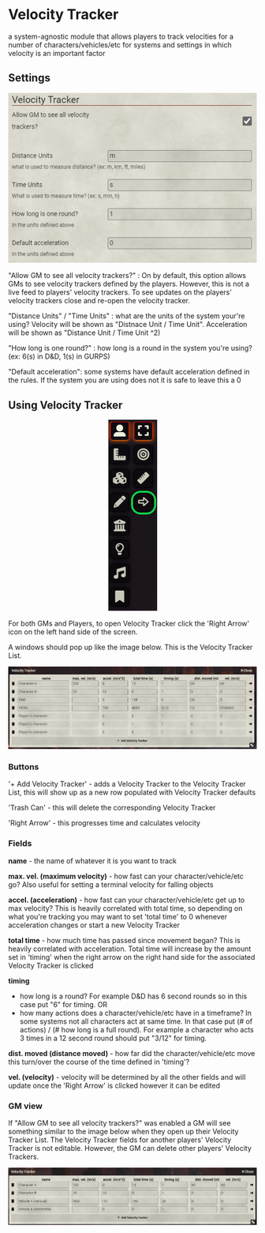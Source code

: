# Velocity Tracker

a system-agnostic module that allows players to track velocities for a number of characters/vehicles/etc for systems and settings in which velocity is an important factor

## Settings
<p align="center">
  <img src="https://github.com/dmdorman/foundryvtt-velocity-tracker/blob/main/images/settings.PNG?raw=true" />
</p>
  
"Allow GM to see all velocity trackers?" : On by default, this option allows GMs to see velocity trackers defined by the players. However, this is not a live feed to players' velocity trackers. To see updates on the players' velocity trackers close and re-open the velocity tracker.

"Distance Units" / "Time Units" : what are the units of the system your're using? Velocity will be shown as "Distnace Unit / Time Unit". Acceleration will be shown as "Distance Unit / Time Unit ^2)

"How long is one round?" : how long is a round in the system you're using? (ex: 6(s) in D&D, 1(s) in GURPS)

"Default acceleration": some systems have default acceleration defined in the rules. If the system you are using does not it is safe to leave this a 0

## Using Velocity Tracker
<p align="center">
  <img src="https://github.com/dmdorman/foundryvtt-velocity-tracker/blob/main/images/how-to-open.PNG?raw=true" />
</p>

For both GMs and Players, to open Velocity Tracker click the 'Right Arrow' icon on the left hand side of the screen.

A windows should pop up like the image below. This is the Velocity Tracker List.
<p align="center">
  <img src="https://github.com/dmdorman/foundryvtt-velocity-tracker/blob/main/images/velocity-tracker-gm-view.PNG?raw=true" />
</p>

### Buttons
'+ Add Velocity Tracker' - adds a Velocity Tracker to the Velocity Tracker List, this will show up as a new row populated with Velocity Tracker defaults

'Trash Can' - this will delete the corresponding Velocity Tracker

'Right Arrow' - this progresses time and calculates velocity


### Fields
<b>name</b> - the name of whatever it is you want to track

<b>max. vel. (maximum velocity)</b> - how fast can your character/vehicle/etc go? Also useful for setting a terminal velocity for falling objects

<b>accel. (acceleration)</b> - how fast can your character/vehicle/etc get up to max velocity? This is heavily correlated with total time, so depending on what you're tracking you may want to set 'total time' to 0 whenever acceleration changes or start a new Velocity Tracker

<b>total time</b> - how much time has passed since movement began? This is heavily correlated with acceleration. Total time will increase by the amount set in 'timing' when the right arrow on the right hand side for the associated Velocity Tracker is clicked

<b>timing</b>
  - how long is a round? For example D&D has 6 second rounds so in this case put "6" for timing.
  OR 
  - how many actions does a character/vehicle/etc have in a timeframe? In some systems not all characters act at same time. In that case put (# of actions) / (# how       long is a full round). For example a character who acts 3 times in a 12 second round should put "3/12" for timing.

<b>dist. moved (distance moved)</b> - how far did the character/vehicle/etc move this turn/over the course of the time defined in 'timing'?

<b>vel. (velocity)</b> - velocity will be determined by all the other fields and will update once the 'Right Arrow' is clicked however it can be edited


### GM view

If "Allow GM to see all velocity trackers?" was enabled a GM will see something similar to the image below when they open up their Velocity Tracker List. The Velocity Tracker fields for another players' Velocity Tracker is not editable. However, the GM can delete other players' Velocity Trackers. 

<p align="center">
  <img src="https://github.com/dmdorman/foundryvtt-velocity-tracker/blob/main/images/velocity-tracker.PNG?raw=true" />
</p>

